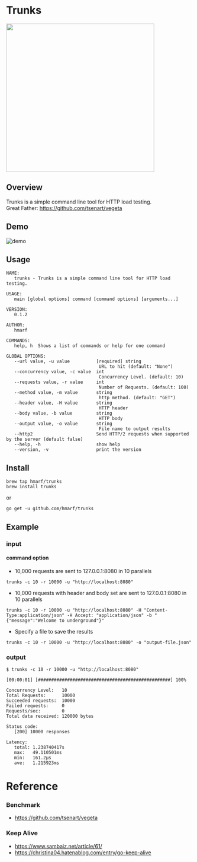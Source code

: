 # Trunks
<img src="https://github.com/hmarf/trunks/blob/master/img/trunks.jpg?raw=true" width="400px">

## Overview
Trunks is a simple command line tool for HTTP load testing.   
Great Father: https://github.com/tsenart/vegeta

## Demo
![demo](https://github.com/hmarf/trunks/blob/master/img/trunks.gif)

## Usage

```
NAME:
   trunks - Trunks is a simple command line tool for HTTP load testing.

USAGE:
   main [global options] command [command options] [arguments...]

VERSION:
   0.1.2

AUTHOR:
   hmarf

COMMANDS:
   help, h  Shows a list of commands or help for one command

GLOBAL OPTIONS:
   --url value, -u value          [required] string
                                   URL to hit (default: "None")
   --concurrency value, -c value  int
                                   Concurrency Level. (default: 10)
   --requests value, -r value     int
                                   Number of Requests. (default: 100)
   --method value, -m value       string
                                   http method. (default: "GET")
   --header value, -H value       string
                                   HTTP header
   --body value, -b value         string
                                   HTTP body
   --output value, -o value       string
                                   File name to output results
   --http2                        Send HTTP/2 requests when supported by the server (default false)
   --help, -h                     show help
   --version, -v                  print the version
```

## Install
```
brew tap hmarf/trunks
brew install trunks
```

or 
```
go get -u github.com/hmarf/trunks
```

## Example
### input
#### command option
- 10,000 requests are sent to 127.0.0.1:8080 in 10 parallels
```
trunks -c 10 -r 10000 -u "http://localhost:8080"
```

- 10,000 requests with header and body set are sent to 127.0.0.1:8080 in 10 parallels 
```
trunks -c 10 -r 10000 -u "http://localhost:8080" -H "Content-Type:application/json" -H Accept: "application/json" -b "{"message":"Welcome to underground"}"
```

- Specify a file to save the results
```
trunks -c 10 -r 10000 -u "http://localhost:8080" -o "output-file.json"
```

### output
```
$ trunks -c 10 -r 10000 -u "http://localhost:8080"

[00:00:01] [##################################################] 100%

Concurrency Level:   10
Total Requests:      10000
Succeeded requests:  10000
Failed requests:     0
Requests/sec:        0
Total data received: 120000 bytes

Status code:
   [200] 10000 responses

Latency:
   total: 1.238740417s
   max:   49.110501ms
   min:   161.2µs
   ave:   1.215923ms
```

# Reference
### Benchmark
- https://github.com/tsenart/vegeta
### Keep Alive
- https://www.sambaiz.net/article/61/
- https://christina04.hatenablog.com/entry/go-keep-alive

